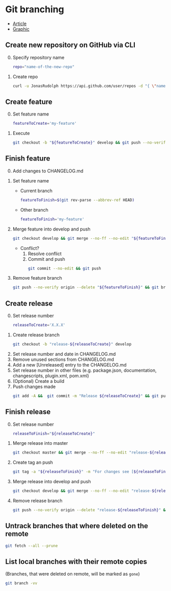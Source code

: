 # Git branching
* [Article](http://nvie.com/posts/a-successful-git-branching-model/)
* [Graphic](http://nvie.com/files/Git-branching-model.pdf)

## Create new repository on GitHub via CLI
0. Specify repository name
   ```bash
   repo="name-of-the-new-repo"
   ```
1. Create repo
   ```bash
   curl -u JonasRudolph https://api.github.com/user/repos -d "{ \"name\": \"${repo}\" }"
   ```

## Create feature
0. Set feature name
   ```bash
   featureToCreate='my-feature'
   ```
1. Execute  
    ```bash
    git checkout -b "${featureToCreate}" develop && git push --no-verify --set-upstream origin "${featureToCreate}"
    ```

## Finish feature
0. Add changes to CHANGELOG.md
1. Set feature name
    * Current branch
        ```bash
        featureToFinish=$(git rev-parse --abbrev-ref HEAD)
        ```
    * Other branch
        ```bash
        featureToFinish='my-feature'
        ```
2. Merge feature into develop and push
    ```bash
    git checkout develop && git merge --no-ff --no-edit "${featureToFinish}" && git push
    ```
    * Conflict?
        1. Resolve conflict
        2. Commit and push
            ```bash
            git commit --no-edit && git push
            ```
        
      
3. Remove feature branch
    ```bash
    git push --no-verify origin --delete "${featureToFinish}" && git branch -d "${featureToFinish}"
    ```

## Create release
0. Set release number
    ```bash
    releaseToCreate='X.X.X'
    ```
1. Create release branch
    ```bash
    git checkout -b "release-${releaseToCreate}" develop
    ```
2. Set release number and date in CHANGELOG.md
3. Remove unused sections from CHANGELOG.md
4. Add a new [Unreleased] entry to the CHANGELOG.md
5. Set release number in other files (e.g. package.json, documentation, changescripts, plugin.xml, pom.xml)
6. (Optional) Create a build
6. Push changes made
    ```bash
    git add -A &&  git commit -m "Release ${releaseToCreate}" && git push --set-upstream origin "release-${releaseToCreate}"
    ```

## Finish release
0. Set release number
    ```bash
    releaseToFinish="${releaseToCreate}"
    ```
1. Merge release into master  
    ```bash
    git checkout master && git merge --no-ff --no-edit "release-${releaseToFinish}"
    ```
2. Create tag an push
    ```bash
    git tag -a "${releaseToFinish}" -m "For changes see [${releaseToFinish}] section in CHANGELOG.md" && git push --no-verify && git push --no-verify --tags
    ```
3. Merge release into develop and push
    ```bash
    git checkout develop && git merge --no-ff --no-edit "release-${releaseToFinish}" && git push --no-verify
    ```
4. Remove release branch
    ```bash
    git push --no-verify origin --delete "release-${releaseToFinish}" && git branch -d "release-${releaseToFinish}"
    ```

## Untrack branches that where deleted on the remote
```bash
git fetch --all --prune
```

## List local branches with their remote copies
(Branches, that were deleted on remote, will be marked as `gone`)
```bash
git branch -vv
```
